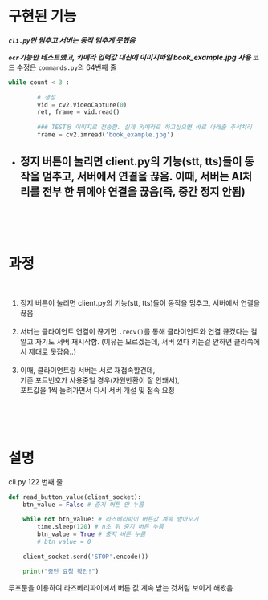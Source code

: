 # 구현된 기능

***`cli.py`만 멈추고 서버는 동작 멈추게 못했음***

***`ocr`기능만 테스트했고, 카메라 입력값 대신에 이미지파일 book_example.jpg 사용***
코드 수정은 `commands.py`의 64번째 줄

``` python
while count < 3 :
        
        # 생성
        vid = cv2.VideoCapture(0)
        ret, frame = vid.read() 
        
        ### TEST용 이미지로 전송함. 실제 카메라로 하고싶으면 바로 아래줄 주석처리
        frame = cv2.imread('book_example.jpg')
```


- ## 정지 버튼이 눌리면 client.py의 기능(stt, tts)들이 동작을 멈추고, 서버에서 연결을 끊음. 이때, 서버는 AI처리를 전부 한 뒤에야 연결을 끊음(즉, 중간 정지 안됨)



<br><br><br>

# 과정
<br>


1. 정지 버튼이 눌리면 client.py의 기능(stt, tts)들이 동작을 멈추고, 서버에서 연결을 끊음 
<br><br>
2. 서버는 클라이언트 연결이 끊기면 `.recv()`를 통해 클라이언트와 연결 끊겼다는 걸 알고 자기도 서버 재시작함. (이유는 모르겠는데, 서버 껐다 키는걸 안하면 클라쪽에서 제대로 못잡음..)
<br><br>
3. 이때, 클라이언트랑 서버는 서로 재접속할건데, <br>
기존 포트번호가 사용중일 경우(자원반환이 잘 안돼서),<br>
포트값을 1씩 늘려가면서 다시 서버 개설 및 접속 요청


<br><br><br>

# 설명
cli.py 122 번째 줄 

```python
def read_button_value(client_socket):
    btn_value = False # 중지 버튼 안 누름
    
    while not btn_value: # 라즈베리파이 버튼값 계속 받아오기
        time.sleep(120) # n초 뒤 중지 버튼 누름
        btn_value = True # 중지 버튼 누름
        # btn_value = 0
    
    client_socket.send('STOP'.encode())
    
    print("중단 요청 확인!")
```

루프문을 이용하여 라즈베리파이에서 버튼 값 계속 받는 것처럼 보이게 해봤음

